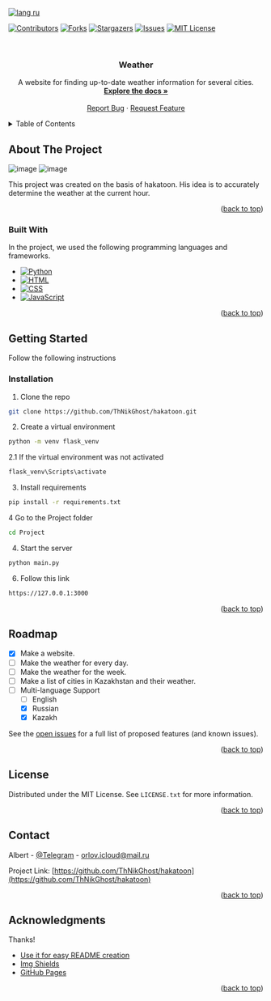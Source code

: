 <!-- Improved compatibility of back to top link: See: https://github.com/ThNikGhost/hakatoon/pull/73 -->
<a name="readme-top"></a>
<!--
*** Thanks for checking out the Best-README-Template. If you have a suggestion
*** that would make this better, please fork the repo and create a pull request
*** or simply open an issue with the tag "enhancement".
*** Don't forget to give the project a star!
*** Thanks again! Now go create something AMAZING! :D
-->


[![lang ru][langru-shield]][langru-url]

<!-- PROJECT SHIELDS -->
<!--
*** I'm using markdown "reference style" links for readability.
*** Reference links are enclosed in brackets [ ] instead of parentheses ( ).
*** See the bottom of this document for the declaration of the reference variables
*** for contributors-url, forks-url, etc. This is an optional, concise syntax you may use.
*** https://www.markdownguide.org/basic-syntax/#reference-style-links
-->
[![Contributors][contributors-shield]][contributors-url]
[![Forks][forks-shield]][forks-url]
[![Stargazers][stars-shield]][stars-url]
[![Issues][issues-shield]][issues-url]
[![MIT License][license-shield]][license-url]



<!-- PROJECT LOGO -->
<br />
<div align="center">


  <h3 align="center">Weather</h3>

  <p align="center">
    A website for finding up-to-date weather information for several cities.
    <br />
    <a href="https://github.com/ThNikGhost/hakatoon"><strong>Explore the docs »</strong></a>
    <br />
    <br />
    <a href="https://github.com/ThNikGhost/hakatoon/issues">Report Bug</a>
    ·
    <a href="https://github.com/ThNikGhost/hakatoon/issues">Request Feature</a>
  </p>
</div>



<!-- TABLE OF CONTENTS -->
<details>
  <summary>Table of Contents</summary>
  <ol>
    <li>
      <a href="#about-the-project">About The Project</a>
      <ul>
        <li><a href="#built-with">Built With</a></li>
      </ul>
    </li>
    <li>
      <a href="#getting-started">Getting Started</a>
      <ul>
        <li><a href="#installation">Installation</a></li>
      </ul>
    </li>
    <li><a href="#roadmap">Roadmap</a></li>
    <li><a href="#license">License</a></li>
    <li><a href="#contact">Contact</a></li>
    <li><a href="#acknowledgments">Acknowledgments</a></li>
  </ol>
</details>



<!-- ABOUT THE PROJECT -->
## About The Project

![image](https://user-images.githubusercontent.com/126135461/221419131-a0023acb-a239-4187-8f6a-53d113cdb21f.png)
![image](https://user-images.githubusercontent.com/126135461/221419026-2e365f85-6cab-4464-bc12-3bc8c1a623e0.png)

This project was created on the basis of hakatoon. His idea is to accurately determine the weather at the current hour.



<p align="right">(<a href="#readme-top">back to top</a>)</p>



### Built With

In the project, we used the following programming languages and frameworks.

* [![Python][python-shields]][python-url]
* [![HTML][html-shields]][html-url]
* [![CSS][CSS-shields]][CSS-url]
* [![JavaScript][JavaScript-shields]][JavaScript-url]
<p align="right">(<a href="#readme-top">back to top</a>)</p>



<!-- GETTING STARTED -->
## Getting Started

Follow the following instructions



### Installation




1. Clone the repo
  ```sh
  git clone https://github.com/ThNikGhost/hakatoon.git
  ```
2. Сreate a virtual environment
  ```sh
  python -m venv flask_venv
  ```
2.1 If the virtual environment was not activated
   ```sh
   flask_venv\Scripts\activate
   ```
3. Install requirements
  ```sh
  pip install -r requirements.txt
  ```
4 Go to the Project folder
   ```sh
   cd Project
   ```
4. Start the server 
  ```sh
  python main.py
  ```
6. Follow this link
  ```sh
  https://127.0.0.1:3000
  ```

<p align="right">(<a href="#readme-top">back to top</a>)</p>







<!-- ROADMAP -->
## Roadmap

- [x] Make a website.
- [ ] Make the weather for every day.
- [ ] Make the weather for the week.
- [ ] Make a list of cities in Kazakhstan and their weather.
- [ ] Multi-language Support
    - [ ] English
    - [x] Russian
    - [x] Kazakh

See the [open issues](https://github.com/ThNikGhost/hakatoon/issues) for a full list of proposed features (and known issues).

<p align="right">(<a href="#readme-top">back to top</a>)</p>







<!-- LICENSE -->
## License

Distributed under the MIT License. See `LICENSE.txt` for more information.

<p align="right">(<a href="#readme-top">back to top</a>)</p>



<!-- CONTACT -->
## Contact

Albert - [@Telegram](https://t.me/Royality_Yuii) - orlov.icloud@mail.ru

Project Link: [https://github.com/ThNikGhost/hakatoon](https://github.com/ThNikGhost/hakatoon)

<p align="right">(<a href="#readme-top">back to top</a>)</p>



<!-- ACKNOWLEDGMENTS -->
## Acknowledgments

Thanks!

* [Use it for easy README creation](https://github.com/othneildrew/Best-README-Template)
* [Img Shields](https://shields.io)
* [GitHub Pages](https://pages.github.com)

<p align="right">(<a href="#readme-top">back to top</a>)</p>



<!-- MARKDOWN LINKS & IMAGES -->
<!-- https://www.markdownguide.org/basic-syntax/#reference-style-links -->
[contributors-shield]: https://img.shields.io/github/contributors/ThNikGhost/hakatoon.svg?style=for-the-badge
[contributors-url]: https://github.com/ThNikGhost/hakatoon/graphs/contributors
[forks-shield]: https://img.shields.io/github/forks/ThNikGhost/hakatoon.svg?style=for-the-badge
[forks-url]: https://github.com/ThNikGhost/hakatoon/network/members
[stars-shield]: https://img.shields.io/github/stars/ThNikGhost/hakatoon.svg?style=for-the-badge
[stars-url]: https://github.com/ThNikGhost/hakatoon/stargazers
[issues-shield]: https://img.shields.io/github/issues/ThNikGhost/hakatoon.svg?style=for-the-badge
[issues-url]: https://github.com/ThNikGhost/hakatoon/issues
[license-shield]: https://img.shields.io/github/license/ThNikGhost/hakatoon.svg?style=for-the-badge
[license-url]: https://github.com/ThNikGhost/hakatoon/blob/master/LICENSE.txt
[product-screenshot]: images/screenshot.png
[python-url]: https://www.python.org/
[python-shields]: https://img.shields.io/badge/Python-35495E?style=for-the-badge&logo=html&logoColor=blue
[html-shields]: https://img.shields.io/badge/HTML-35495E?style=for-the-badge&logo=html&logoColor=blue
[html-url]: https://html.com/
[CSS-shields]:https://img.shields.io/badge/CSS-35495E?style=for-the-badge&logo=html&logoColor=blue
[CSS-url]:https://www.w3.org/Style/CSS/Overview.ru.html
[JavaScript-shields]:https://img.shields.io/badge/JavaScript-35495E?style=for-the-badge&logo=html&logoColor=blue
[JavaScript-url]:https://learn.javascript.ru
[langru-shield]: https://img.shields.io/badge/lang-ru-success
[langru-url]: README.ru.md
